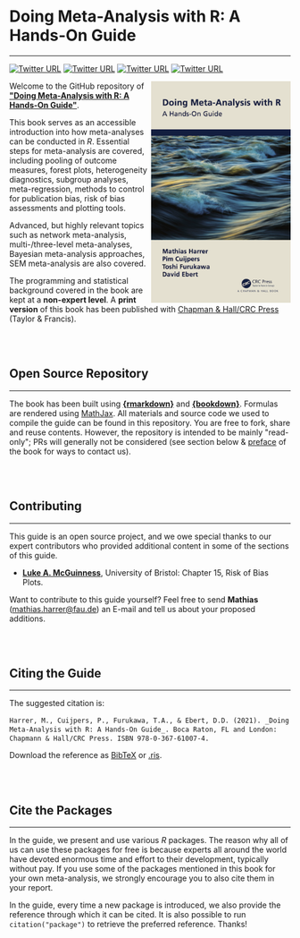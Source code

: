 # Doing Meta-Analysis with R: A Hands-On Guide

---

[![Twitter URL](https://img.shields.io/twitter/url/https/twitter.com/MathiasHarrer.svg?style=social&label=MathiasHarrer)](https://twitter.com/MathiasHarrer)
[![Twitter URL](https://img.shields.io/twitter/url/https/twitter.com/pimcuijpers.svg?style=social&label=pimcuijpers)](https://twitter.com/pimcuijpers)
[![Twitter URL](https://img.shields.io/twitter/url/https/twitter.com/pimcuijpers.svg?style=social&label=Toshi_FRKW)](https://twitter.com/Toshi_FRKW)
[![Twitter URL](https://img.shields.io/twitter/url/https/twitter.com/DDEbert.svg?style=social&label=DDEbert)](https://twitter.com/DDEbert)



<a href="https://bookdown.org/MathiasHarrer/Doing_Meta_Analysis_in_R/" target="_blank"><img src="images/cover.png" width="250" align="right" alt="" class="cover" /></a> Welcome to the GitHub repository of <a href="https://bookdown.org/MathiasHarrer/Doing_Meta_Analysis_in_R/" target="_blank"><strong>"Doing Meta-Analysis with R: A Hands-On Guide"</strong></a>.

This book serves as an accessible introduction into how meta-analyses can be conducted in _R_. Essential steps for meta-analysis are covered, including pooling of outcome measures, forest plots, heterogeneity diagnostics, subgroup analyses, meta-regression, methods to control for publication bias, risk of bias assessments and plotting tools. 

Advanced, but highly relevant topics such as network meta-analysis, multi-/three-level meta-analyses, Bayesian meta-analysis approaches, SEM meta-analysis are also covered. 

The programming and statistical background covered in the book are kept at a **non-expert level**. A **print version** of this book has been published with [Chapman & Hall/CRC Press](https://www.routledge.com/Doing-Meta-Analysis-with-R-A-Hands-On-Guide/Harrer-Cuijpers-Furukawa-Ebert/p/book/9780367610074) (Taylor & Francis).


<br></br>

## Open Source Repository 

---

The book has been built using [**{rmarkdown}**](https://rmarkdown.rstudio.com/docs/) and [**{bookdown}**](https://bookdown.org/). Formulas are rendered using [MathJax](http://docs.mathjax.org/en/latest/index.html). All materials and source code we used to compile the guide can be found in this repository. You are free to fork, share and reuse contents. However, the repository is intended to be mainly "read-only"; PRs will generally not be considered (see section below & [preface](https://bookdown.org/MathiasHarrer/Doing_Meta_Analysis_in_R/preface.html#contact-us) of the book for ways to contact us).   



<br></br>

## Contributing 

---

This guide is an open source project, and we owe special thanks to our expert contributors who provided additional content in some of the sections of this guide.

* [**Luke A. McGuinness**](https://twitter.com/mcguinlu), University of Bristol: Chapter 15, Risk of Bias Plots.

Want to contribute to this guide yourself? Feel free to send **Mathias** (mathias.harrer@fau.de) an E-mail and tell us about your proposed additions.

<br></br>

## Citing the Guide 

---

The suggested citation is:

```{block, type='boxempty'}
Harrer, M., Cuijpers, P., Furukawa, T.A., & Ebert, D.D. (2021). _Doing Meta-Analysis with R: A Hands-On Guide_. Boca Raton, FL and London: Chapmann & Hall/CRC Press. ISBN 978-0-367-61007-4.
```

Download the reference as [BibTeX](https://www.protectlab.org/meta-analysis-in-r/data/citation.bib) or [.ris](https://www.protectlab.org/meta-analysis-in-r/data/citation.ris).


<br></br>


## Cite the Packages 

---

In the guide, we present and use various _R_ packages. The reason why all of us can use these packages for free is because experts all around the world have devoted enormous time and effort to their development, typically without pay. If you use some of the packages mentioned in this book for your own meta-analysis, we strongly encourage you to also cite them in your report. 

In the guide, every time a new package is introduced, we also provide the reference through which it can be cited. It is also possible to run `citation("package")` to retrieve the preferred reference. Thanks!


<br></br>
